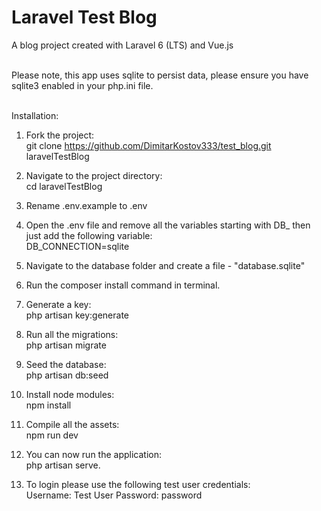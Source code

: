 # Laravel Test Blog
A blog project created with Laravel 6 (LTS) and Vue.js
<br />
<br />

Please note, this app uses sqlite to persist data, please ensure you have sqlite3 enabled in your php.ini file.
<br />
<br />

Installation:

1) Fork the project:<br />
   git clone https://github.com/DimitarKostov333/test_blog.git laravelTestBlog
2) Navigate to the project directory:<br />
   cd laravelTestBlog
3) Rename .env.example to .env
4) Open the .env file and remove all the variables starting with DB_ then just add the following variable:<br />
   DB_CONNECTION=sqlite
5) Navigate to the database folder and create a file - "database.sqlite"
6) Run the composer install command in terminal.
7) Generate a key:<br/>
   php artisan key:generate
8) Run all the migrations:<br/>
   php artisan migrate
9) Seed the database:<br/>
   php artisan db:seed
10) Install node modules:<br/>
    npm install
11) Compile all the assets:<br/>
    npm run dev
   
12) You can now run the application:<br/>
    php artisan serve.
   
13) To login please use the following test user credentials:<br/>
    Username: Test User
    Password: password
   


